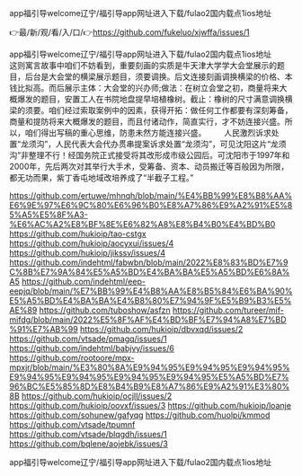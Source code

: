 app福引导welcome辽宁/福引导app网址进入下载/fulao2国内载点1ios地址

👉最/新/观/看/入/口/👉https://github.com/fukeluo/xjwffa/issues/1

app福引导welcome辽宁/福引导app网址进入下载/fulao2国内载点1ios地址　　这则寓言故事中咱们不妨看到，重要刻画的实质是牛天津大学学大会堂展示的题目，后台是大会堂的横梁展示题目，须要调换。后文连接刻画调换横梁的价格、本钱比拟高。而后展示主体：大会堂的兴办师;做法：在树立会堂之初，商量将来大概爆发的题目，安置工人在书院地盘提早培植橡树。截止：橡树的尺寸满意调换横梁的须要。咱们经过索取案例中的因素，获得开拓：做任何工作都要有深刻筹备，商量和提防将来大概爆发的题目，而且付诸动作，简直实行，才不妨连接兴盛。所以，咱们得出写稿的重心思维，防患未然方能连接兴盛。
　　人民激烈诉求处置“龙须沟”，人民代表大会代办贯串提案诉求处置“龙须沟”，可见沈阳这片“龙须沟”非整理不行！经国务院正式接受将其改形成市级公园后。可沈阳市于1997年和2000年，先后两次对其举行大手术，受筹备、资本、动员搬迁等百般因为所限，都无功而果，紫丁香屯地域改培养成了“半截子工程。”


https://github.com/ertuwe/mhnqh/blob/main/%E4%BB%99%E8%B8%AA%E6%9E%97%E6%9C%80%E6%96%B0%E8%A7%86%E9%A2%91%E5%85%A5%E5%8F%A3-%E6%AC%A2%E8%BF%8E%E6%82%A8%E8%B4%B0%E4%BD%B0
https://github.com/hukioip/tao-cstgx
https://github.com/hukioip/aocyxui/issues/4
https://github.com/hukioip/jikssv/issues/4
https://github.com/indehtml/fabwbn/blob/main/2022%E8%83%BD%E7%9C%8B%E7%9A%84%E5%A5%BD%E4%BA%BA%E5%A5%BD%E6%8A%A5
https://github.com/indehtml/eep-eepjq/blob/main/%E7%BB%99%E4%B8%AA%E8%B5%84%E6%BA%90%E5%A5%BD%E4%BA%BA%E4%B8%80%E7%94%9F%E5%B9%B3%E5%AE%89
https://github.com/tuboshow/asfzn
https://github.com/tureer/mif-mifdg/blob/main/2022%E5%8F%AF%E4%BD%BF%E7%94%A8%E7%BD%91%E7%AB%99
https://github.com/hukioip/dbvxqd/issues/2
https://github.com/vtsade/pmagq/issues/1
https://github.com/indehtml/babjvy/issues/6
https://github.com/rootoore/mpx-mpxjr/blob/main/%E3%80%8A%E9%94%95%E9%94%95%E9%94%95%E9%94%95%E9%94%95%E9%94%95%E9%94%95%E5%A5%BD%E7%96%BC%E5%85%8D%E8%B4%B9%E8%A7%86%E9%A2%91%E3%80%8B
https://github.com/hukioip/ocjll/issues/2
https://github.com/hukioip/oovxf/issues/3
https://github.com/hukioip/loanje
https://github.com/sohunew/gafyqg
https://github.com/huolpi/kmmod
https://github.com/vtsade/tpumnf
https://github.com/vtsade/blqgdh/issues/1
https://github.com/bqlene/aojebk/issues/3

app福引导welcome辽宁/福引导app网址进入下载/fulao2国内载点1ios地址
